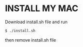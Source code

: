 # INSTALL MY MAC

Download install.sh file and run
```bash
$ ./install.sh
```

then remove install.sh file
